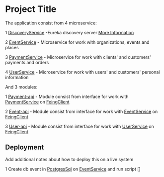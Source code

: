 # Project Title

The application consist from 4 microservice:

1 [DiscoveryService](https://github.com/liga12/booking/tree/master/discovery-service) -Eureka discovery server   [More Information](https://cloud.spring.io/spring-cloud-netflix/multi/multi_spring-cloud-eureka-server.html)

2 [EventService](https://github.com/liga12/booking/tree/master/event-service) - Microservice for work with organizations, events and places

3 [PaymentService](https://github.com/liga12/booking/tree/master/payment-service) - Microservice for work with clients' and customers' payments and orders

4 [UserService](https://github.com/liga12/booking/tree/master/user-service) - Microservice for work with users' and customers' personal information

And 3 modules:

1 [Payment-api](https://github.com/liga12/booking/tree/master/event-api) - Module consist from interface for  work with [PaymentService](https://github.com/liga12/booking/tree/master/payment-service) on [FeingClient](https://cloud.spring.io/spring-cloud-netflix/multi/multi_spring-cloud-feign.html)

2 [Event-api](https://github.com/liga12/booking/tree/master/event-api) - Module consist from interface for  work with [EventService](https://github.com/liga12/booking/tree/master/event-service) on [FeingClient](https://cloud.spring.io/spring-cloud-netflix/multi/multi_spring-cloud-feign.html)

3 [User-api](https://github.com/liga12/booking/tree/master/user-api) - Module consist from interface for  work with [UserService](https://github.com/liga12/booking/tree/master/user-service) on [FeingClient](https://cloud.spring.io/spring-cloud-netflix/multi/multi_spring-cloud-feign.html)

## Deployment

Add additional notes about how to deploy this on a live system

1 Create db event in [PostgresSql](https://www.postgresql.org/) on [EventService](https://github.com/liga12/booking/tree/master/event-service)
and run script []